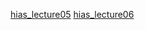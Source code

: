 [hias_lecture05](../../mooc/hias-algorithm/lecture05_2023-09-27.pdf#page=49)
[hias_lecture06](../../mooc/hias-algorithm/lecture06_2023-09-28.pdf#page=40)